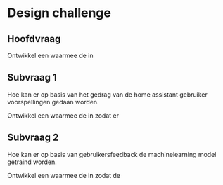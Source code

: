 # Design challenge

## Hoofdvraag 
Ontwikkel een <Home assistant Add-on> waarmee de <gebruiker> in <home assistant> 
<beschikking heeft tot automatisch gegeneerde automations op basis van zijn eigen gedrag>  
<zodat deze gebruiker zelf niet meer automations hoeft te configureren>

## Subvraag 1

Hoe kan er op basis van het gedrag van de home assistant gebruiker voorspellingen gedaan worden.

Ontwikkel een <component binnen de home assistant add-on> waarmee de <add-on> in <home assistant>
<voorspellingen kan doen op basis van beperkte dataset> zodat er <voorspellingen gedaan kunnen worden>

## Subvraag 2

Hoe kan er op basis van gebruikersfeedback de machinelearning model getraind worden.

Ontwikkel een <full stack component> waarmee de <gebruiker> in <home assistant> 
<feedback kan geven op de voorspellingen> zodat de <dataset binnen home assistant opgeschoond kan worden>